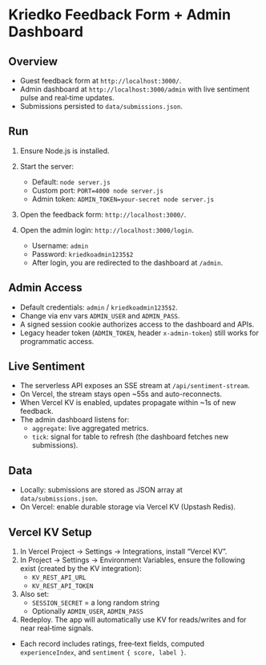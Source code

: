 Kriedko Feedback Form + Admin Dashboard
======================================

Overview
--------
- Guest feedback form at `http://localhost:3000/`.
- Admin dashboard at `http://localhost:3000/admin` with live sentiment pulse and real‑time updates.
- Submissions persisted to `data/submissions.json`.

Run
---
1. Ensure Node.js is installed.
2. Start the server:

   - Default: `node server.js`
   - Custom port: `PORT=4000 node server.js`
   - Admin token: `ADMIN_TOKEN=your-secret node server.js`

3. Open the feedback form: `http://localhost:3000/`.
4. Open the admin login: `http://localhost:3000/login`.
   - Username: `admin`
   - Password: `kriedkoadmin1235$2`
   - After login, you are redirected to the dashboard at `/admin`.

Admin Access
------------
- Default credentials: `admin` / `kriedkoadmin1235$2`.
- Change via env vars `ADMIN_USER` and `ADMIN_PASS`.
- A signed session cookie authorizes access to the dashboard and APIs.
- Legacy header token (`ADMIN_TOKEN`, header `x-admin-token`) still works for programmatic access.

Live Sentiment
--------------
- The serverless API exposes an SSE stream at `/api/sentiment-stream`.
- On Vercel, the stream stays open ~55s and auto-reconnects.
- When Vercel KV is enabled, updates propagate within ~1s of new feedback.
- The admin dashboard listens for:
  - `aggregate`: live aggregated metrics.
  - `tick`: signal for table to refresh (the dashboard fetches new submissions).

Data
----
- Locally: submissions are stored as JSON array at `data/submissions.json`.
- On Vercel: enable durable storage via Vercel KV (Upstash Redis).

Vercel KV Setup
---------------
1. In Vercel Project → Settings → Integrations, install “Vercel KV”.
2. In Project → Settings → Environment Variables, ensure the following exist (created by the KV integration):
   - `KV_REST_API_URL`
   - `KV_REST_API_TOKEN`
3. Also set:
   - `SESSION_SECRET` = a long random string
   - Optionally `ADMIN_USER`, `ADMIN_PASS`
4. Redeploy. The app will automatically use KV for reads/writes and for near real‑time signals.
- Each record includes ratings, free‑text fields, computed `experienceIndex`, and `sentiment` `{ score, label }`.
